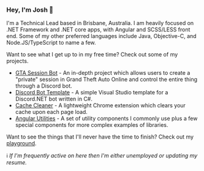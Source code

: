 ### Hey, I'm Josh 👋

I'm a Technical Lead based in Brisbane, Australia. I am heavily focused on .NET Framework and .NET core apps, with Angular and SCSS/LESS front end. Some of my other preferred languages include Java, Objective-C, and Node.JS/TypeScript to name a few.

Want to see what I get up to in my free time? Check out some of my projects.
* [GTA Session Bot](https://github.com/jpdunn/GTA-Session-Bot) - An in-depth project which allows users to create a "private" session in Grand Theft Auto Online and control the entire thing through a Discord bot.
* [Discord Bot Template](https://github.com/jpdunn/Discord-Bot-Template) - A simple Visual Studio template for a Discord.NET bot written in C#.
* [Cache Cleaner](https://github.com/jpdunn/CacheCleaner) - A lightweight Chrome extension which clears your cache upon each page load.
* [Angular Utilities](https://github.com/jpdunn/AngularUtilities) - A set of utility components I commonly use plus a few special components for more complex examples of libraries.


Want to see the things that I'll never have the time to finish? Check out my [playground](https://github.com/jpdunn/Playground).

ℹ️  _If I'm frequently active on here then I'm either unemployed or updating my resume._
